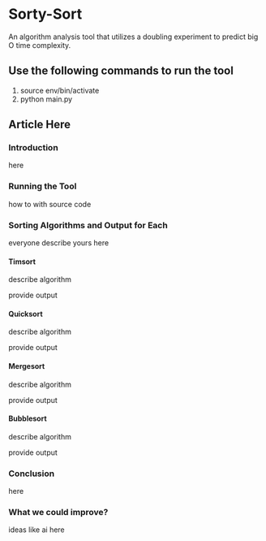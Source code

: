 # Sorty-Sort

An algorithm analysis tool that utilizes a doubling experiment to predict big O time complexity.

## Use the following commands to run the tool

1. source env/bin/activate
2. python main.py

## Article Here

### Introduction

here

### Running the Tool

how to with source code

### Sorting Algorithms and Output for Each

everyone describe yours here

#### Timsort

describe algorithm

provide output

#### Quicksort

describe algorithm

provide output

#### Mergesort

describe algorithm

provide output

#### Bubblesort

describe algorithm

provide output

### Conclusion

here

### What we could improve?

ideas like ai here

